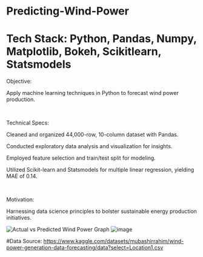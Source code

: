 # Predicting-Wind-Power
# Tech Stack: Python, Pandas, Numpy, Matplotlib, Bokeh, Scikitlearn, Statsmodels

Objective:

Apply machine learning techniques in Python to forecast wind power production.

​

Technical Specs:

Cleaned and organized 44,000-row, 10-column dataset with Pandas.

Conducted exploratory data analysis and visualization for insights.

Employed feature selection and train/test split for modeling.

Utilized Scikit-learn and Statsmodels for multiple linear regression, yielding MAE of 0.14.

​

Motivation:

Harnessing data science principles to bolster sustainable energy production initiatives.

![Actual vs Predicted Wind Power Graph](https://github.com/HusainMiyala/Predicting-Wind-Power/assets/98285048/8fdd4819-4a4d-43b5-ac0f-2bef06da375c)
![image](https://github.com/HusainMiyala/Predicting-Wind-Power/assets/98285048/ed02e828-36a7-40bf-b728-5f9a5acbb6fe)


#Data Source: https://www.kaggle.com/datasets/mubashirrahim/wind-power-generation-data-forecasting/data?select=Location1.csv
